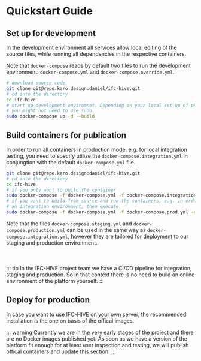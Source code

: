 # Quickstart Guide

## Set up for development

In the development environment all services allow local editing of the source
files, while running all dependencies in the respective containers.

Note that `docker-compose` reads by default two files to run the development
environment: `docker-compose.yml` and `docker-compose.override.yml`.

```bash
# download source code
git clone git@repo.karo.design:daniel/ifc-hive.git
# cd into the directory
cd ifc-hive
# start up development enviromnet. Depending on your local set up of permissions
# you might not need to use sudo.
sudo docker-compose up -d --build
```


## Build containers for publication

In order to run all containers in production mode, e.g. for local integration
testing, you need to specify utilize the `docker-compose.integration.yml` in
conjungtion with the default `docker-compose.yml` file.

```bash
git clone git@repo.karo.design:daniel/ifc-hive.git
# cd into the directory
cd ifc-hive
# if you only want to build the container
sudo docker-compose -f docker-compose.yml -f docker-compose.integration.yml build
# if you want to build from source and run the containers, e.g. in order to run
# an integration environment, then execute
sudo docker-compose -f docker-compose.yml -f docker-compose.prod.yml -d --build
```

Note that the files `docker-compose.staging.yml` and `docker-compose.production.yml`
can be used in the same way as `docker-compose.integration.yml`, however they
are tailored for deployment to our staging and production environment.

<div style="margin-top: 20px">&nbsp;</div>

::: tip
In the IFC-HIVE project team we have a CI/CD pipeline for integration, staging
and production. So in that context there is no need to build an online
environment of the platform yourself.
:::

## Deploy for production 

In case you want to use IFC-HIVE on your own server, the recommended
installation is the one on basis of the offical images. 

::: warning
Currently we are in the very early stages of the project and there are no Docker
images published yet. As soon as we have a version of the platform fit enough
for at least user inspection and testing, we will publish offical containers and
update this section.
:::
